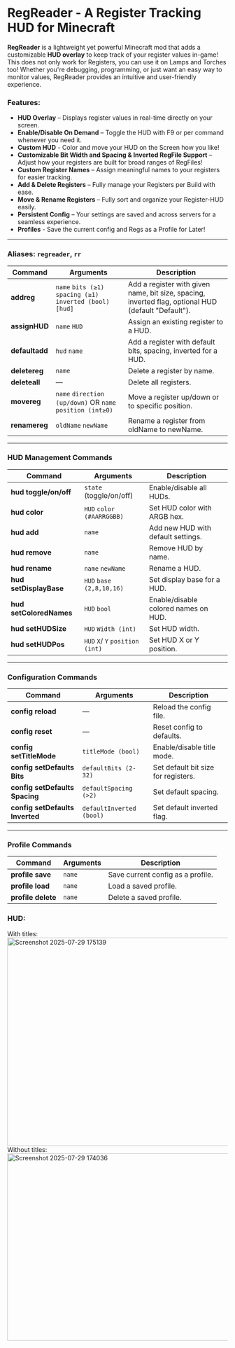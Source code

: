 # RegReader - A Register Tracking HUD for Minecraft

**RegReader** is a lightweight yet powerful Minecraft mod that adds a customizable **HUD overlay** to keep track of your register values in-game! This does not only work for Registers, you can use it on Lamps and Torches too! Whether you're debugging, programming, or just want an easy way to monitor values, RegReader provides an intuitive and user-friendly experience.  

### **Features:**  
- **HUD Overlay** – Displays register values in real-time directly on your screen.  
- **Enable/Disable On Demand** – Toggle the HUD with F9 or per command whenever you need it.  
- **Custom HUD** - Color and move your HUD on the Screen how you like!
- **Customizable Bit Width and Spacing & Inverted RegFile Support** – Adjust how your registers are built for broad ranges of RegFiles!  
- **Custom Register Names** – Assign meaningful names to your registers for easier tracking.  
- **Add & Delete Registers** – Fully manage your Registers per Build with ease. 
- **Move & Rename Registers** – Fully sort and organize your Register-HUD easily.  
- **Persistent Config** – Your settings are saved and across servers for a seamless experience. 
- **Profiles** - Save the current config and Regs as a Profile for Later!

---

### Aliases: `regreader`, `rr`

| Command        | Arguments                                                   | Description                                                                                         |
| -------------- | ----------------------------------------------------------- | --------------------------------------------------------------------------------------------------- |
| **addreg**     | `name` `bits (≥1)` `spacing (≥1)` `inverted (bool)` `[hud]` | Add a register with given name, bit size, spacing, inverted flag, optional HUD (default "Default"). |
| **assignHUD**  | `name` `HUD`                                                | Assign an existing register to a HUD.                                                               |
| **defaultadd** | `hud` `name`                                                | Add a register with default bits, spacing, inverted for a HUD.                                      |
| **deletereg**  | `name`                                                      | Delete a register by name.                                                                          |
| **deleteall**  | —                                                           | Delete all registers.                                                                               |
| **movereg**    | `name` `direction (up/down)` OR `name` `position (int≥0)`   | Move a register up/down or to specific position.                                                    |
| **renamereg**  | `oldName` `newName`                                         | Rename a register from oldName to newName.                                                          |

---

### HUD Management Commands

| Command                 | Arguments                 | Description                          |
| ----------------------- | ------------------------- | ------------------------------------ |
| **hud toggle/on/off**   | `state` (toggle/on/off)   | Enable/disable all HUDs.             |
| **hud color**           | `HUD` `color (#AARRGGBB)` | Set HUD color with ARGB hex.         |
| **hud add**             | `name`                    | Add new HUD with default settings.   |
| **hud remove**          | `name`                    | Remove HUD by name.                  |
| **hud rename**          | `name` `newName`          | Rename a HUD.                        |
| **hud setDisplayBase**  | `HUD` `base (2,8,10,16)`  | Set display base for a HUD.          |
| **hud setColoredNames** | `HUD` `bool`              | Enable/disable colored names on HUD. |
| **hud setHUDSize**      | `HUD` `Width (int)`       | Set HUD width.                       |
| **hud setHUDPos**       | `HUD` `X`/ `Y` `position (int)`| Set HUD X or Y position.        |

---

### Configuration Commands

| Command                         | Arguments                | Description                         |
| ------------------------------- | ------------------------ | ----------------------------------- |
| **config reload**               | —                        | Reload the config file.             |
| **config reset**                | —                        | Reset config to defaults.           |
| **config setTitleMode**         | `titleMode (bool)`       | Enable/disable title mode.          |
| **config setDefaults Bits**     | `defaultBits (2-32)`     | Set default bit size for registers. |
| **config setDefaults Spacing**  | `defaultSpacing (>2)`    | Set default spacing.                |
| **config setDefaults Inverted** | `defaultInverted (bool)` | Set default inverted flag.          |

---

### Profile Commands

| Command            | Arguments | Description                       |
| ------------------ | --------- | --------------------------------- |
| **profile save**   | `name`    | Save current config as a profile. |
| **profile load**   | `name`    | Load a saved profile.             |
| **profile delete** | `name`    | Delete a saved profile.           |

### **HUD:**
With titles:
<img width="1264" height="476" alt="Screenshot 2025-07-29 175139" src="https://github.com/user-attachments/assets/d3a70712-dfaf-4fdd-911c-16a939b80072" />
Without titles:
<img width="1259" height="428" alt="Screenshot 2025-07-29 174036" src="https://github.com/user-attachments/assets/a41e1280-e4db-425b-bb69-bd1e8588646d" />
